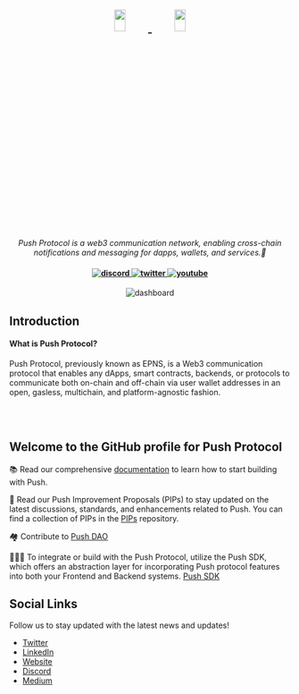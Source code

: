<h1 align="center">
    <a href="https://push.org/#gh-light-mode-only">
    <img width='20%' height='10%' 
src="https://res.cloudinary.com/drdjegqln/image/upload/v1686227557/Push-Logo-Standard-Dark_xap7z5.png">
    </a>
    <a href="https://push.org/#gh-dark-mode-only">
    <img width='20%' height='10%' 
src="https://res.cloudinary.com/drdjegqln/image/upload/v1686227558/Push-Logo-Standard-White_dlvapc.png">
    </a>
</h1>

<p align="center">
  <i align="center">Push Protocol is a web3 communication network, enabling cross-chain notifications and messaging for 
dapps, wallets, and services.🚀</i>
</p>

<h4 align="center">

  <a href="discord.gg/pushprotocol">
    <img src="https://img.shields.io/badge/discord-7289da.svg?style=flat-square" alt="discord">
  </a>
  <a href="https://twitter.com/pushprotocol">
    <img src="https://img.shields.io/badge/twitter-18a1d6.svg?style=flat-square" alt="twitter">
  </a>
  <a href="https://www.youtube.com/@pushprotocol">
    <img src="https://img.shields.io/badge/youtube-d95652.svg?style=flat-square&" alt="youtube">
  </a>
</h4>

<p align="center">
    <img src="https://res.cloudinary.com/drdjegqln/image/upload/v1686230764/1500x500_bhmpkc.jpg" alt="dashboard"/>
</p>


## Introduction
#### What is Push Protocol?

Push Protocol, previously known as EPNS, is a Web3 communication protocol that enables any dApps, smart contracts, backends, 
or protocols to communicate both on-chain and off-chain via user wallet addresses in an open, gasless, multichain, and 
platform-agnostic fashion.


<br>
<br>

## Welcome to the GitHub profile for Push Protocol

📚 Read our comprehensive [documentation](https://docs.push.org) to learn how to start building with Push.

📜 Read our Push Improvement Proposals (PIPs) to stay updated on the latest discussions, standards, and enhancements related to Push. You can find a collection of PIPs in the [PIPs](https://github.com/ethereum-push-notification-service/PIPs) repository.

🏘️ Contribute to [Push DAO](https://pushprotocol.notion.site/Welcome-to-Push-DAO-b1c1e1281ce64400adaaae59f98e4d4c?pvs=4)

👩🏻‍💻 To integrate or build with the Push Protocol, utilize the Push SDK, which offers an abstraction layer for incorporating Push protocol features into both your Frontend and Backend systems. [Push SDK](https://docs.push.org/developers/developer-tooling/push-sdk)




## Social Links

Follow us to stay updated with the latest news and updates!

- [Twitter](https://twitter.com/pushprotocol)
- [LinkedIn](https://www.linkedin.com/company/pushprotocol/)
- [Website](https://push.org)
- [Discord](https://discord.com/invite/pushprotocol)
- [Medium](https://medium.com/push-protocol)

